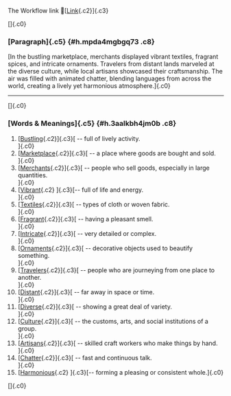 The Workflow link
👏[[Link](https://www.google.com/url?q=http://www.google.com&sa=D&source=editors&ust=1757913977995831&usg=AOvVaw1WfP6cq0jMmE3sighMdb4Y){.c2}]{.c3}

[]{.c0}

### [Paragraph]{.c5} {#h.mpda4mgbgq73 .c8}

[In the bustling marketplace, merchants displayed vibrant textiles,
fragrant spices, and intricate ornaments. Travelers from distant lands
marveled at the diverse culture, while local artisans showcased their
craftsmanship. The air was filled with animated chatter, blending
languages from across the world, creating a lively yet harmonious
atmosphere.]{.c0}

------------------------------------------------------------------------

[]{.c0}

### [Words & Meanings]{.c5} {#h.3aalkbh4jm0b .c8}

1.  [[Bustling](https://www.google.com/url?q=http://www.google.com&sa=D&source=editors&ust=1757913977997652&usg=AOvVaw3NQduLmKF-q-tQsM-2aAFh){.c2}]{.c3}[ --
    full of lively activity.\
    ]{.c0}
2.  [[Marketplace](https://www.google.com/url?q=http://www.google.com&sa=D&source=editors&ust=1757913977998013&usg=AOvVaw0k2PCCILn0AxbTd_5IwclF){.c2}]{.c3}[ --
    a place where goods are bought and sold.\
    ]{.c0}
3.  [[Merchants](https://www.google.com/url?q=http://www.google.com&sa=D&source=editors&ust=1757913977998383&usg=AOvVaw0-jTNlpDUYRQwfl7r_fwxt){.c2}]{.c3}[ --
    people who sell goods, especially in large quantities.\
    ]{.c0}
4.  [[Vibrant](https://www.google.com/url?q=http://www.google.com&sa=D&source=editors&ust=1757913977998803&usg=AOvVaw1PgWO2zEQ9FeU8hIgzaAcL){.c2}
    ]{.c3}[-- full of life and energy.\
    ]{.c0}
5.  [[Textiles](https://www.google.com/url?q=http://www.google.com&sa=D&source=editors&ust=1757913977999134&usg=AOvVaw1FReTx4_G-4Yz2lfw1S1tD){.c2}]{.c3}[ --
    types of cloth or woven fabric.\
    ]{.c0}
6.  [[Fragrant](https://www.google.com/url?q=http://www.google.com&sa=D&source=editors&ust=1757913977999442&usg=AOvVaw1Yj_AtNBffHi0ZjXTV5w8g){.c2}]{.c3}[ --
    having a pleasant smell.\
    ]{.c0}
7.  [[Intricate](https://www.google.com/url?q=http://www.google.com&sa=D&source=editors&ust=1757913977999735&usg=AOvVaw1Tvg2Y7Zs8y-OWe951ydbt){.c2}]{.c3}[ --
    very detailed or complex.\
    ]{.c0}
8.  [[Ornaments](https://www.google.com/url?q=http://www.google.com&sa=D&source=editors&ust=1757913977999948&usg=AOvVaw2FsXW-a0Skt_q7L9JkQJdQ){.c2}]{.c3}[ --
    decorative objects used to beautify something.\
    ]{.c0}
9.  [[Travelers](https://www.google.com/url?q=http://www.google.com&sa=D&source=editors&ust=1757913978000251&usg=AOvVaw1CTxrjC-BgevptEJWG9GJH){.c2}]{.c3}[ --
    people who are journeying from one place to another.\
    ]{.c0}
10. [[Distant](https://www.google.com/url?q=http://www.google.com&sa=D&source=editors&ust=1757913978000546&usg=AOvVaw1SoW0QpIdwicqNTXLlCA2v){.c2}]{.c3}[ --
    far away in space or time.\
    ]{.c0}
11. [[Diverse](https://www.google.com/url?q=http://www.google.com&sa=D&source=editors&ust=1757913978000888&usg=AOvVaw0gd0xvdOhHrAKXLPj_1pZ3){.c2}]{.c3}[ --
    showing a great deal of variety.\
    ]{.c0}
12. [[Culture](https://www.google.com/url?q=http://www.google.com&sa=D&source=editors&ust=1757913978001188&usg=AOvVaw1wlXpMgoPhahLNI7zzHuLo){.c2}]{.c3}[ --
    the customs, arts, and social institutions of a group.\
    ]{.c0}
13. [[Artisans](https://www.google.com/url?q=http://www.google.com&sa=D&source=editors&ust=1757913978001584&usg=AOvVaw1w96dc_q-UZ8PHksyDfKR0){.c2}]{.c3}[ --
    skilled craft workers who make things by hand.\
    ]{.c0}
14. [[Chatter](https://www.google.com/url?q=http://www.google.com&sa=D&source=editors&ust=1757913978001862&usg=AOvVaw0sJsc1cCmJbf10-WblAAw-){.c2}]{.c3}[ --
    fast and continuous talk.\
    ]{.c0}
15. [[Harmonious](https://www.google.com/url?q=http://www.google.com&sa=D&source=editors&ust=1757913978002146&usg=AOvVaw347geVuuEpZha8yWNR5yi0){.c2}
    ]{.c3}[-- forming a pleasing or consistent whole.]{.c0}

[]{.c0}
